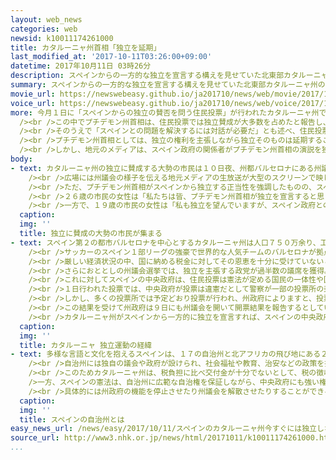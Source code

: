 ```yaml
---
layout: web_news
categories: web
newsid: k10011174261000
title: カタルーニャ州首相「独立を延期」
last_modified_at: '2017-10-11T03:26:00+09:00'
datetime: 2017年10月11日 03時26分
description: スペインからの一方的な独立を宣言する構えを見せていた北東部カタルーニャ州のプチデモン州首相は、今月１日に行われた住民投票の結果、カタルーニャがスペインから独立する権利を得たと強調したうえで、スペイン政府との交渉を視野に今後数週間、独立を延期すると発表しました。
summary: スペインからの一方的な独立を宣言する構えを見せていた北東部カタルーニャ州のプチデモン州首相は、今月１日に行われた住民投票の結果、カタルーニャがスペインから独立する権利を得たと強調したうえで、スペイン政府との交渉を視野に今後数週間、独立を延期すると発表しました。
movie_url: https://newswebeasy.github.io/ja201710/news/web/movie/2017/10/11/k10011174261000.mp4
voice_url: https://newswebeasy.github.io/ja201710/news/web/voice/2017/10/11/k10011174261000.mp3
more: 今月１日に「スペインからの独立の賛否を問う住民投票」が行われたカタルーニャ州では、１０日夜（日本時間の１１日午前２時すぎ）からバルセロナにある州議会が開かれました。<br
  /><br />この中でプチデモン州首相は、住民投票では独立賛成が大多数を占めたと報告し、「住民投票の結果、カタルーニャは共和国として独立国家になる権利を得た」と述べて、スペインから独立する正当性を強調しました。<br
  /><br />そのうえで「スペインとの問題を解決するには対話が必要だ」とも述べ、住民投票は憲法違反だとしているスペイン政府との交渉も視野に今後数週間、独立を延期すると発表しました。<br
  /><br />プチデモン州首相としては、独立の権利を主張しながら独立そのものは延期することで、独立支持派の住民の理解を得る一方、スペイン政府との交渉の余地を残すことを狙ったものと見られます。<br
  /><br />しかし、地元のメディアは、スペイン政府の関係者がプチデモン州首相の演説を独立宣言と受け止めたと伝えていて、今後スペイン政府が態度を硬化させ、カタルーニャ州の自治権の停止も含めた強硬措置に乗り出す可能性もあり、双方の溝がさらに深まることが予想されます。
body:
- text: カタルーニャ州の独立に賛成する大勢の市民は１０日夜、州都バルセロナにある州議会近くの広場に集まり、「カタルーニャを守ろう」と書かれた横断幕や州の旗などを掲げながら、プチデモン州首相の演説を待ちました。<br
    /><br />広場には州議会の様子を伝える地元メディアの生放送が大型のスクリーンで映し出され、プチデモン州首相が議会に到着すると、集まったおよそ３万人の市民からは大きな歓声と拍手が上がりました。<br
    /><br />ただ、プチデモン州首相がスペインから独立する正当性を強調したものの、スペイン政府との交渉を視野に今後数週間、独立を延期すると発表したことについては、落胆の声が多く聞かれました。<br
    /><br />２６歳の市民の女性は「私たちは皆、プチデモン州首相が独立を宣言すると思っていたのでがっかりしました。スペイン政府との交渉は時間を要するだけで、うまくいくとは思えません」と話し、独立を延期するという州首相の発表に納得できない様子でした。<br
    /><br />一方で、１９歳の市民の女性は「私も独立を望んでいますが、スペイン政府との交渉がなければ、暴力が繰り返されるおそれもあるので、交渉は暴力を避けるためのものだと考えています」と述べ、州首相の姿勢に一定の理解を示していました。
  caption:
  img: ''
  title: 独立に賛成の大勢の市民が集まる
- text: スペイン第２の都市バルセロナを中心とするカタルーニャ州は人口７５０万余り、工業や観光業が盛んで、スペインのＧＤＰ＝国内総生産のおよそ２０％占め、国内最大規模の経済を誇ります。<br
    /><br />サッカーのスペイン１部リーグの強豪で世界的な人気チームのバルセロナが拠点を置いていることでも知られています。<br /><br />独自の言語と文化を持つカタルーニャ州では、長年スペインからの独立に向けた運動が続いてきましたが、２００８年にリーマンショックが起きると、独立の機運は一気に高まります。<br
    /><br />厳しい経済状況の中、国に納める税金に対してその恩恵を十分に受けていないといった不満などが背景にあったとされています。<br /><br />３年前には住民に独立の賛否を問う非公式の投票が行われ、およそ２２０万人が参加して８０％余りが独立に賛成しました。<br
    /><br />さらにおととしの州議会選挙では、独立を主張する政党が過半数の議席を獲得。<br /><br />州議会ではことし９月、独立の賛否を問う住民投票を１０月１日に実施する法案が可決されました。<br
    /><br />これに対してスペインの中央政府は、住民投票は憲法が定める国民の一体性や国の重要事項については国民全体の投票を行う原則に反するとして、一切認めない姿勢を示してきました。<br
    /><br />１日行われた投票では、中央政府が投票は違憲だとして警察が一部の投票所の封鎖に踏み切ったことから、住民との衝突に発展し、州政府の発表によりますと、およそ９００人がけがをする事態となりました。<br
    /><br />しかし、多くの投票所では予定どおり投票が行われ、州政府によりますと、投票資格があるとされた５３１万人余りのうち４３．０３％にあたるおよそ２２９万人が投票し、このうち独立賛成が９０．１８％に上ったのに対し、独立反対は７．８３％にとどまりました。<br
    /><br />この結果を受けて州政府は９日にも州議会を開いて開票結果を報告するとしていましたが、中央政府の憲法裁判所がまたもや独立に関する州議会の招集を違憲だとする判断を示したことから、州政府側は議会の招集を１日延期していました。<br
    /><br />カタルーニャ州がスペインから一方的に独立を宣言すれば、スペインの中央政府との対立が決定的となり、国内に混乱が広がるだけでなく、ヨーロッパで同じく国からの分離独立を求める地域を後押しすることになりかねず、ヨーロッパ全体に影響を及ぼすことになりそうです。
  caption:
  img: ''
  title: カタルーニャ 独立運動の経緯
- text: 多様な言語と文化を抱えるスペインは、１７の自治州と北アフリカの飛び地にある２つの自治都市から成り立っています。<br /><br />フランコ独裁体制が続いていたおよそ４０年間は、中央集権化が進み地域の文化や言語は弾圧されましたが、その後の民主化の過程で制定された１９７８年の憲法では自治州に広範な自治権が保証されます。<br
    /><br />自治州には独自の議会や政府が設けられ、社会福祉や教育、治安などの政策を担っています。<br /><br />ただ、自治権の範囲は州によって異なり、北部のバスク州とナバーラ州は一定の分担金を国に納める代わりに税の徴収権が与えられているのに対し、カタルーニャ州をはじめほかの１５の州は税の徴収権はなく、国からの交付金が財源となっています。<br
    /><br />このためカタルーニャ州は、税負担に比べ交付金が十分でないとして、税の徴収権の移譲など財政的な自治権の拡大を求めてきました。<br /><br
    />一方、スペインの憲法は、自治州に広範な自治権を保証しながら、中央政府にも強い権限を持たせています。<br /><br />１５５条では、自治州が憲法に規定された義務を果たさなかった場合やスペインの利益に背く場合は、中央政府が上院の過半数の承認を得たうえで、必要な措置を講じることができるとしています。<br
    /><br />具体的には州政府の機能を停止させたり州議会を解散させたりすることができるとされていますが、過去に実際に適用されたケースはありません。
  caption:
  img: ''
  title: スペインの自治州とは
easy_news_url: /news/easy/2017/10/11/スペインのカタルーニャ州今すぐには独立しない/
source_url: http://www3.nhk.or.jp/news/html/20171011/k10011174261000.html
...
```

